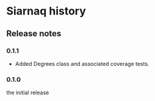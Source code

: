 # Siarnaq history

## Release notes

### 0.1.1

- Added Degrees class and associated coverage tests.

### 0.1.0

the initial release